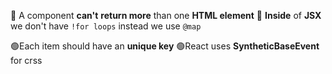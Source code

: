 🔴 A component **can't** **return more** than one **HTML element** 
🔴 **Inside** of **JSX**  we don't have `!for loops` instead we use `@map`

🟢Each item should have an **unique key**
🟢React uses **SyntheticBaseEvent** for crss
